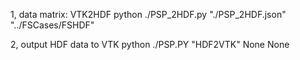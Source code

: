 1, data matrix: VTK2HDF
  python ./PSP_2HDF.py "./PSP_2HDF.json" "../FSCases/FSHDF"

2, output HDF data to VTK
  python ./PSP.PY "HDF2VTK" None None